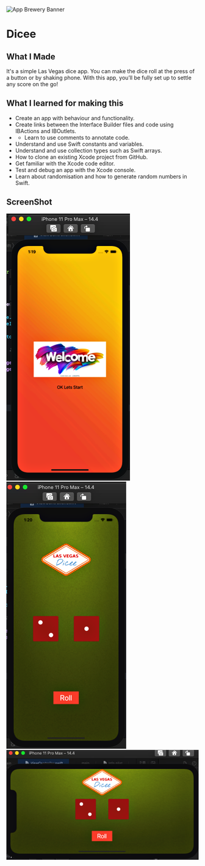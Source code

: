 ![App Brewery Banner](Documentation/AppBreweryBanner.png)

# Dicee

## What I Made

It's a simple Las Vegas dice app. You can make the dice roll at the press of a button or by shaking  phone. With this app, you’ll be fully set up to settle any score on the go!

## What I learned for making this

* Create an app with behaviour and functionality.
* Create links between the Interface Builder files and code using IBActions and IBOutlets.
* * Learn to use comments to annotate code.
* Understand and use Swift constants and variables.
* Understand and use collection types such as Swift arrays.
* How to clone an existing Xcode project from GitHub.
* Get familiar with the Xcode code editor.
* Test and debug an app with the Xcode console.
* Learn about randomisation and how to generate random numbers in Swift.

## ScreenShot

![Image1](Doc/Image1.png)
![Image2](Doc/Image2.png)
![Image3](Doc/Image3.png)
